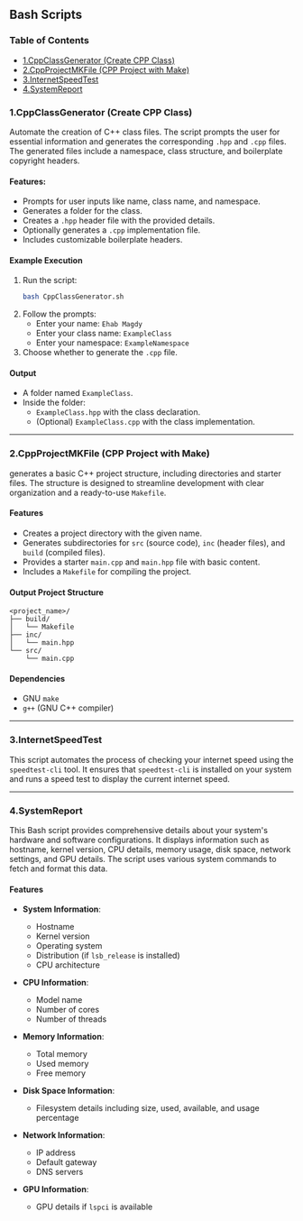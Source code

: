 ## Bash Scripts

### Table of Contents

- [1.CppClassGenerator (Create CPP Class)](#1cppclassgenerator-create-cpp-class)
- [2.CppProjectMKFile (CPP Project with Make)](#2cppprojectmkfile-cpp-project-with-make)
- [3.InternetSpeedTest](#3internetspeedtest)
- [4.SystemReport](#4systemreport)


### 1.CppClassGenerator (Create CPP Class)

Automate the creation of C++ class files. The script prompts the user for essential information and generates the corresponding `.hpp` and `.cpp` files. The generated files include a namespace, class structure, and boilerplate copyright headers.

#### Features:
- Prompts for user inputs like name, class name, and namespace.
- Generates a folder for the class.
- Creates a `.hpp` header file with the provided details.
- Optionally generates a `.cpp` implementation file.
- Includes customizable boilerplate headers.

#### Example Execution
1. Run the script:
   ```bash
   bash CppClassGenerator.sh
   ```
2. Follow the prompts:
   - Enter your name: `Ehab Magdy`
   - Enter your class name: `ExampleClass`
   - Enter your namespace: `ExampleNamespace`
3. Choose whether to generate the `.cpp` file.

#### Output
- A folder named `ExampleClass`.
- Inside the folder:
  - `ExampleClass.hpp` with the class declaration.
  - (Optional) `ExampleClass.cpp` with the class implementation.

---

### 2.CppProjectMKFile (CPP Project with Make)

generates a basic C++ project structure, including directories and starter files. The structure is designed to streamline development with clear organization and a ready-to-use `Makefile`.

#### Features

- Creates a project directory with the given name.
- Generates subdirectories for `src` (source code), `inc` (header files), and `build` (compiled files).
- Provides a starter `main.cpp` and `main.hpp` file with basic content.
- Includes a `Makefile` for compiling the project.

#### Output Project Structure

```
<project_name>/
├── build/
│   └── Makefile
├── inc/
│   └── main.hpp
└── src/
    └── main.cpp
```

#### Dependencies

- GNU `make`
- `g++` (GNU C++ compiler)

---

### 3.InternetSpeedTest

This script automates the process of checking your internet speed using the `speedtest-cli` tool. It ensures that `speedtest-cli` is installed on your system and runs a speed test to display the current internet speed.

---

### 4.SystemReport

This Bash script provides comprehensive details about your system's hardware and software configurations. It displays information such as hostname, kernel version, CPU details, memory usage, disk space, network settings, and GPU details. The script uses various system commands to fetch and format this data.

#### Features

- **System Information**:
  - Hostname
  - Kernel version
  - Operating system
  - Distribution (if `lsb_release` is installed)
  - CPU architecture

- **CPU Information**:
  - Model name
  - Number of cores
  - Number of threads

- **Memory Information**:
  - Total memory
  - Used memory
  - Free memory

- **Disk Space Information**:
  - Filesystem details including size, used, available, and usage percentage

- **Network Information**:
  - IP address
  - Default gateway
  - DNS servers

- **GPU Information**:
  - GPU details if `lspci` is available
